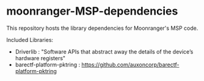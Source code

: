 # moonranger-MSP-dependencies
This repository hosts the library dependencies for Moonranger's MSP code.

Included Libraries:
  - Driverlib : "Software APIs that abstract away the details of the device’s hardware registers"
  - barectf-platform-pktring : https://github.com/auxoncorp/barectf-platform-pktring

